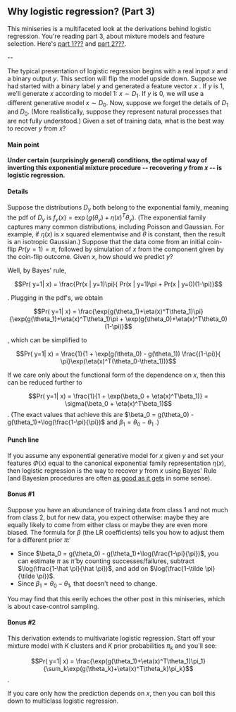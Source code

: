
## Why logistic regression? (Part 3)

This miniseries is a multifaceted look at the derivations behind logistic regression. You're reading part 3, about mixture models and feature selection. Here's [part 1???](???) and [part 2???](???).

--

The typical presentation of logistic regression begins with a real input $x$ and a binary output $y$. This section will flip the model upside down. Suppose we had started with a binary label $y$ and generated a feature vector $x$ . If $y$ is 1, we'll generate $x$ according to model 1: $x \sim D_1$. If $y$ is 0, we will use a different generative model $x \sim D_0$. Now, suppose we forget the details of $D_1$ and  $D_0$. (More realistically, suppose they represent natural processes that are not fully understood.) Given a set of training data, what is the best way to recover $y$ from $x$? 

#### Main point

**Under certain (surprisingly general) conditions, the optimal way of inverting this exponential mixture procedure -- recovering $y$ from $x$ -- is logistic regression.**

#### Details

Suppose the distributions $D_y$ both belong to the exponential family, meaning the pdf of $D_y$ is $f_y(x) = \exp(g(\theta_y)+\eta(x)^T\theta_y)$. (The exponential family captures many common distributions, including Poisson and Gaussian. For example, if $\eta(x)$ is $x$ squared elementwise and $\theta$ is constant, then the result is an isotropic Gaussian.) Suppose that the data come from an initial coin-flip $Pr(y=1)=\pi$, followed by simulation of $x$ from the component given by the coin-flip outcome. Given $x$, how should we predict $y$?

Well, by Bayes' rule, 

$$Pr( y=1| x) = \frac{Pr(x | y=1)\pi}{ Pr(x | y=1)\pi +  Pr(x | y=0)(1-\pi)}$$

. Plugging in the pdf's, we obtain

$$Pr( y=1| x) = \frac{\exp(g(\theta_1)+\eta(x)^T\theta_1)\pi}{\exp(g(\theta_1)+\eta(x)^T\theta_1)\pi + \exp(g(\theta_0)+\eta(x)^T\theta_0)(1-\pi)}$$

, which can be simplified to

$$Pr( y=1| x) = \frac{1}{1 + \exp(g(\theta_0) - g(\theta_1))  \frac{(1-\pi)}{ \pi}\exp(\eta(x)^T(\theta_0-\theta_1))}$$

If we care only about the functional form of the dependence on $x$, then this can be reduced further to 

$$Pr( y=1| x) = \frac{1}{1 + \exp(\beta_0 + \eta(x)^T\beta_1)} = \sigma(\beta_0 + \eta(x)^T\beta_1)$$. (The exact values that achieve this are $\beta_0 = g(\theta_0) - g(\theta_1)+\log(\frac{1-\pi}{\pi})$ and  $\beta_1 = \theta_0 - \theta_1$ .) 

#### Punch line

If you assume any exponential generative model for $x$ given $y$ and set your features $\Phi(x)$ equal to the canonical exponential family representation $\eta(x)$, then logistic regression is the way to recover $y$ from $x$ using Bayes' Rule (and Bayesian procedures are often [as good as it gets](https://en.wikipedia.org/wiki/Bayes_estimator#Admissibility) in some sense). 


#### Bonus #1

Suppose you have an abundance of training data from class 1 and not much from class 2, but for new data, you expect otherwise: maybe they are equally likely to come from either class or maybe they are even more biased. The formula for $\beta$ (the LR coefficients) tells you how to adjust them for a different prior $\tilde\pi$:

- Since $\beta_0 = g(\theta_0) - g(\theta_1)+\log(\frac{1-\pi}{\pi})$, you can estimate $\pi$ as $\hat \pi$ by counting successes/failures, subtract $\log(\frac{1-\hat \pi}{\hat \pi})$, and add on $\log(\frac{1-\tilde \pi}{\tilde \pi})$. 
- Since $\beta_1 = \theta_0 - \theta_1$, that doesn't need to change. 

You may find that this eerily echoes the other post in this miniseries, which is about case-control sampling.

#### Bonus #2

This derivation extends to multivariate logistic regression. Start off your mixture model with $K$ clusters and $K$ prior probabilities $\pi_k$ and you'll see:

$$Pr( y=1| x) = \frac{\exp(g(\theta_1)+\eta(x)^T\theta_1)\pi_1}{\sum_k\exp(g(\theta_k)+\eta(x)^T\theta_k)\pi_k}$$.

If you care only how the prediction depends on $x$, then you can boil this down to multiclass logistic regression.

